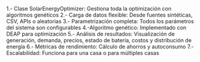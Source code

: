 1.- Clase SolarEnergyOptimizer: Gestiona toda la optimización con algoritmos genéticos
2.- Carga de datos flexible: Desde fuentes sintéticas, CSV, APIs o aleatorias
3.- Parametrización completa: Todos los parámetros del sistema son configurables
4.-Algoritmo genético: Implementado con DEAP para optimización
5.- Análisis de resultados: Visualización de generación, demanda, precios, estado de batería, costos y distribución de energía
6.- Métricas de rendimiento: Cálculo de ahorros y autoconsumo
7.- Escalabilidad: Funciona para una casa o para múltiples casas
